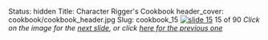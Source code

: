 Status: hidden
Title: Character Rigger's Cookbook
header_cover: cookbook/cookbook_header.jpg
Slug: cookbook_15
[![slide 15](https://dl.dropboxusercontent.com/u/2977490/presentations/cookbook/img15.jpg)](cookbook_16)
15 of 90
_Click on the image for the [next slide](cookbook_16), or click [here for the previous one](cookbook_14)_
